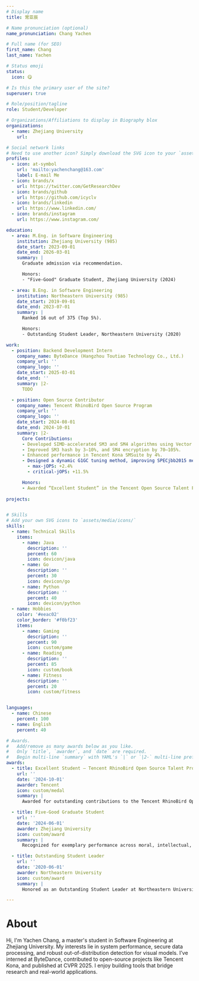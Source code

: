 ```yaml
---
# Display name
title: 常亚辰

# Name pronunciation (optional)
name_pronunciation: Chang Yachen

# Full name (for SEO)
first_name: Chang
last_name: Yachen

# Status emoji
status:
  icon: 😋

# Is this the primary user of the site?
superuser: true

# Role/position/tagline
role: Student/Developer

# Organizations/Affiliations to display in Biography blox
organizations:
  - name: Zhejiang University
    url: 

# Social network links
# Need to use another icon? Simply download the SVG icon to your `assets/media/icons/` folder.
profiles:
  - icon: at-symbol
    url: 'mailto:yachenchang@163.com'
    label: E-mail Me
  - icon: brands/x
    url: https://twitter.com/GetResearchDev
  - icon: brands/github
    url: https://github.com/icyclv
  - icon: brands/linkedin
    url: https://www.linkedin.com/
  - icon: brands/instagram
    url: https://www.instagram.com/

education:
  - area: M.Eng. in Software Engineering
    institution: Zhejiang University (985)
    date_start: 2023-09-01
    date_end: 2026-03-01
    summary: |
      Graduate admission via recommendation.

      Honors:
      - "Five-Good" Graduate Student, Zhejiang University (2024)

  - area: B.Eng. in Software Engineering
    institution: Northeastern University (985)
    date_start: 2019-09-01
    date_end: 2023-07-01
    summary: |
      Ranked 16 out of 375 (Top 5%).

      Honors:
      - Outstanding Student Leader, Northeastern University (2020)

work:
  - position: Backend Development Intern
    company_name: ByteDance (Hangzhou Toutiao Technology Co., Ltd.)
    company_url: ''
    company_logo: ''
    date_start: 2025-03-01
    date_end: ''
    summary: |2-
      TODO

  - position: Open Source Contributor
    company_name: Tencent RhinoBird Open Source Program
    company_url: ''
    company_logo: ''
    date_start: 2024-08-01
    date_end: 2024-10-01
    summary: |2-
      Core Contributions:
      - Developed SIMD-accelerated SM3 and SM4 algorithms using Vector API.
      - Improved SM3 hash by 3–10%, and SM4 encryption by 70–105%.
      - Enhanced performance in Tencent Kona SMSuite by 4%.
      - Designed a dynamic G1GC tuning method, improving SPECjbb2015 metrics:
        - max-jOPS: +2.4%
        - critical-jOPS: +11.5%

      Honors:
      - Awarded “Excellent Student” in the Tencent Open Source Talent Program.
    
projects:


# Skills
# Add your own SVG icons to `assets/media/icons/`
skills:
  - name: Technical Skills
    items:
      - name: Java
        description: ''
        percent: 60
        icon: devicon/java
      - name: Go
        description: ''
        percent: 30
        icon: devicon/go
      - name: Python
        description: ''
        percent: 40
        icon: devicon/python
  - name: Hobbies
    color: '#eeac02'
    color_border: '#f0bf23'
    items:
      - name: Gaming
        description: ''
        percent: 90
        icon: custom/game
      - name: Reading
        description: ''
        percent: 85
        icon: custom/book
      - name: Fitness
        description: ''
        percent: 20
        icon: custom/fitness


languages:
  - name: Chinese
    percent: 100
  - name: English
    percent: 40

# Awards.
#   Add/remove as many awards below as you like.
#   Only `title`, `awarder`, and `date` are required.
#   Begin multi-line `summary` with YAML's `|` or `|2-` multi-line prefix and indent 2 spaces below.
awards:
  - title: Excellent Student – Tencent RhinoBird Open Source Talent Program
    url: ''
    date: '2024-10-01'
    awarder: Tencent
    icon: custom/medal
    summary: |
      Awarded for outstanding contributions to the Tencent RhinoBird Open Source Program, including performance optimizations to SM3/SM4 algorithms and JVM garbage collection tuning that improved benchmark scores significantly.

  - title: Five-Good Graduate Student
    url: ''
    date: '2024-06-01'
    awarder: Zhejiang University
    icon: custom/award
    summary: |
      Recognized for exemplary performance across moral, intellectual, physical, aesthetic, and labor aspects during master's studies at Zhejiang University.

  - title: Outstanding Student Leader
    url: ''
    date: '2020-06-01'
    awarder: Northeastern University
    icon: custom/award
    summary: |
      Honored as an Outstanding Student Leader at Northeastern University for academic performance and leadership in student organizations.

---
```


# About

Hi, I'm Yachen Chang, a master's student in Software Engineering at Zhejiang University. My interests lie in system performance, secure data processing, and robust out-of-distribution detection for visual models. I’ve interned at ByteDance, contributed to open-source projects like Tencent Kona, and published at CVPR 2025. I enjoy building tools that bridge research and real-world applications.